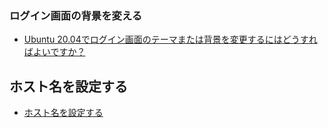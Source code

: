 ### ログイン画面の背景を変える
- [Ubuntu 20.04でログイン画面のテーマまたは背景を変更するにはどうすればよいですか？](https://www.it-swarm-ja.tech/ja/themes/ubuntu-2004%E3%81%A7%E3%83%AD%E3%82%B0%E3%82%A4%E3%83%B3%E7%94%BB%E9%9D%A2%E3%81%AE%E3%83%86%E3%83%BC%E3%83%9E%E3%81%BE%E3%81%9F%E3%81%AF%E8%83%8C%E6%99%AF%E3%82%92%E5%A4%89%E6%9B%B4%E3%81%99%E3%82%8B%E3%81%AB%E3%81%AF%E3%81%A9%E3%81%86%E3%81%99%E3%82%8C%E3%81%B0%E3%82%88%E3%81%84%E3%81%A7%E3%81%99%E3%81%8B%EF%BC%9F/997978158/)

## ホスト名を設定する
- [ホスト名を設定する](https://www.server-world.info/query?os=Ubuntu_20.04&p=hostname)
